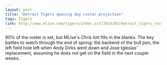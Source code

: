 ```yaml
---
layout: post
title: "Detroit Tigers opening day roster projection"
tags: Tigers
link: http://www.mlive.com/tigers/index.ssf/2014/03/detroit_tigers_roster_projecti_1.html
---
```


90% of the roster is set, but MLive's Chris Iott fills in the blanks.  The key battles to watch through the end of spring: the backend of the bull pen, the left field hole left when Andy Dirks went down and Jose Iglesias' replacement, assuming he does not get on the field in the next couple weeks.
